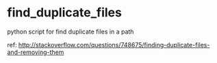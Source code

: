# find_duplicate_files
python script for find duplicate files in a path

ref: http://stackoverflow.com/questions/748675/finding-duplicate-files-and-removing-them
